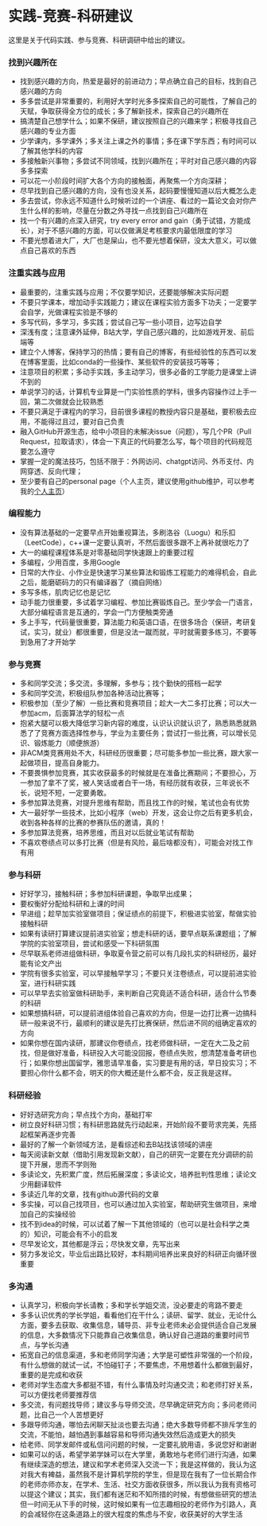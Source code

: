 # 实践-竞赛-科研建议

这里是关于代码实践、参与竞赛、科研调研中给出的建议。

### 找到兴趣所在

- 找到感兴趣的方向，热爱是最好的前进动力；早点确立自己的目标，找到自己感兴趣的方向
- 多多尝试是非常重要的，利用好大学时光多多探索自己的可能性，了解自己的天赋，争取获得全方位的成长；多了解新技术，探索自己的兴趣所在
- 搞清楚自己想学什么；如果不保研，建议按照自己的兴趣来学；积极寻找自己感兴趣的专业方面
- 少学课内，多学课外；多关注上课之外的事情；多在课下学东西；有时间可以了解其他学科的内容
- 多接触新兴事物；多尝试不同领域，找到兴趣所在；平时对自己感兴趣的内容多多探索
- 可以花一小阶段时间扩大各个方向的接触面，再聚焦一个方向深耕；
- 尽早找到自己感兴趣的方向，没有也没关系，起码要慢慢知道以后大概怎么走
- 多去尝试，你永远不知道什么时候听过的一个讲座、看过的一篇论文会对你产生什么样的影响，尽量在分数之外寻找一点找到自己兴趣所在
- 找一个有兴趣的点深入研究，try every error and gain（勇于试错，方能成长），对于不感兴趣的方面，可以仅做满足考核要求内最低限度的学习
- 不要光想着进大厂，大厂也是屎山，也不要光想着保研，没太大意义，可以做点自己喜欢的东西

### 注重实践与应用

- 最重要的，注重实践与应用；不仅要学知识，还要能够解决实际问题
- 不要只学课本，增加动手实践能力；建议在课程实验方面多下功夫；一定要学会自学，光做课程实验是不够的
- 多写代码，多学习，多实践；尝试自己写一些小项目，边写边自学
- 深浅有度；注意课外延伸，B站大学，学自己感兴趣的，比如游戏开发、前后端等
- 建立个人博客，保持学习的热情；要有自己的博客，有些经验性的东西可以发在博客里面，比如conda的一些操作、某些软件的安装技巧等等；
- 注意项目的积累；多动手实践，多主动学习，很多必备的工学能力是课堂上讲不到的
- 单说学习的话，计算机专业算是一门实验性质的学科，很多内容操作过上手一回，第二次做就会比较熟悉
- 不要只满足于课程内的学习，目前很多课程的教授内容只是基础，要积极去应用，不能得过且过，要对自己负责
- 融入GitHub开源生态，给中小项目的未解决issue（问题），写几个PR（Pull Request，拉取请求），体会一下真正的代码要怎么写，每个项目的代码规范要怎么遵守
- 掌握一定的魔法技巧，包括不限于：外网访问、chatgpt访问、外币支付、内网穿透、反向代理；
- 至少要有自己的personal page（个人主页，建议使用github维护，可以参考我的[个人主页](https://jhyin12.github.io/)）

### 编程能力

- 没有算法基础的一定要早点开始重视算法，多刷洛谷（Luogu）和乐扣（LeetCode），c++课一定要认真听，不然后面很多跟不上再补就很吃力了
- 大一的编程课程体系是对零基础同学快速跟上的重要过程
- 多编程，少用百度，多用Google
- 日常的大作业、小作业是快速学习某些算法和锻炼工程能力的难得机会，自此之后，能磨砺码力的只有编译器了（摘自网络）
- 多写多练，肌肉记忆也是记忆
- 动手能力很重要，多试着学习编程、参加比赛锻炼自己。至少学会一门语言，大部分编程语言是互通的，学会一门方便触类旁通
- 多上手写，代码量很重要，算法能力和英语口语，在很多场合（保研，考研复试，实习，就业）都很重要，但是没法一蹴而就，平时就需要多练习，不要等到急用了才开始学

### 参与竞赛

- 多和同学交流；多交流，多理解，多参与；找个勤快的搭档一起学
- 多和同学交流，积极组队参加各种活动比赛等；
- 积极参加（至少了解）一些比赛和竞赛项目；趁大一大二多打比赛；可以大一参加acm，后面算法学的轻松一点
- 抱紧大腿可以极大降低学习新内容的难度，认识认识就认识了，熟悉熟悉就熟悉了了竞赛方面选择性参与，学业为主要任务；尝试打一些比赛，可以增长见识、锻炼能力（顺便旅游）
- 非ACM类竞赛用处不大，科研经历很重要；尽可能多参加一些比赛，跟大家一起做项目，提高自身能力。
- 不要畏惧参加竞赛，其实收获最多的时候就是在准备比赛期间；不要担心，万一参加了拿不了奖，被人笑话或者白干一场，有经历就有收获，三年说长不长，说短不短，一定要勇敢。
- 多参加算法竞赛，对提升思维有帮助，而且找工作的时候，笔试也会有优势
- 大一最好学一些技术，比如小程序（web）开发，这会让你之后有更多机会，收到各种各样的比赛的参赛队伍的邀请，真的！
- 多参加算法竞赛，培养思维，而且对以后就业笔试有帮助
- 不喜欢卷绩点可以多打比赛（但是有风险，最后啥都没有），可能会对找工作有用

### 参与科研

- 好好学习，接触科研；多参加科研课题，争取早出成果；
- 要权衡好分配给科研和上课的时间
- 早进组；趁早加实验室做项目；保证绩点的前提下，积极进实验室，帮做实验接触科研
- 如果有读研打算建议提前进实验室；想走科研的话，要早点联系课题组；了解学院的实验室项目，尝试和感受一下科研氛围
- 尽早联系老师进组做科研，争取夏令营之前可以有几段扎实的科研经历，最好能有论文产出
- 学院有很多实验室，可以早接触早学习；不要只关注卷绩点，可以提前进实验室，进行科研实践
- 可以早早去实验室做科研助手，来判断自己究竟适不适合科研，适合什么节奏的科研
- 如果想搞科研，可以提前进组体验自己喜欢的方向，但是一边打比赛一边搞科研一般来说不行，最顺利的建议是先打比赛保研，然后进不同的组确定喜欢的方向
- 如果你想在国内读研，那建议你卷绩点，找老师做科研，一定在大二及之前找，但是做好准备，科研投入大可能没回报，卷绩点失败，想清楚准备考研也行；如果你想出国留学，雅思请早准备，实习要是有用的话，早日投实习；不要担心你什么都不会，明天的你大概还是什么都不会，反正我是这样。

### 科研经验

- 好好选研究方向；早点找个方向，基础打牢
- 树立良好科研习惯；有科研思路就先行动起来，开始阶段不要苛求完美，先搭起框架再逐步完善
- 最好的了解一个新领域方法，是看综述和去B站找该领域的讲座
- 每天阅读新文献（借助引用发现新文献），自己的研究一定要在充分调研的前提下开展，思而不学则殆
- 多读论文，先积累广度，然后拓展深度；多读论文，培养批判性思维；读论文少用翻译软件
- 多读近几年的文章，找有github源代码的文章
- 多实操，可以自己找项目，也可以通过加入实验室，帮助研究生做项目，来增加自己的实操经验
- 找不到idea的时候，可以试着了解一下其他领域的（也可以是社会科学之类的）知识，可能会有不小的启发
- 尽早发论文，其他都是浮云；尽快发文章，先写出来
- 努力多发论文，毕业后出路比较好，本科期间培养出来良好的科研正向循环很重要

### 多沟通

- 认真学习，积极向学长请教；多和学长学姐交流，没必要走的弯路不要走
- 多多认识优秀的学长学姐，看看他们在干什么；读研、留学、就业，无论什么方面，要多去获取、收集信息，辅导员、非专业老师未必会提供适合自己发展的信息，大多数情况下只能靠自己收集信息，确认好自己道路的重要时间节点，与学长沟通
- 拓宽自己的信息渠道，多和老师同学沟通；大学是可塑性非常强的一个阶段，有什么想做的就试一试，不怕碰钉子；不要焦虑，不用想着什么都做到最好，重要的是完成和收获
- 老师对学生态度大多都挺不错，有什么事情及时沟通交流；和老师打好关系，可以方便找老师要推荐信
- 多交流，有问题找导师；建议多与导师交流，尽早确定研究方向；多问老师问题，比自己一个人苦想更好
- 多跟导师沟通，哪怕去闲聊天扯淡也要去沟通；绝大多数导师都不排斥学生的交流，不能怕，越怕遇到事越容易和导师沟通失效然后造成更大的损失
- 给老师、同学发邮件或私信问问题的时候，一定要礼貌用语，多说您好和谢谢
- 如果可以的话，希望学弟学妹可以在大学里，勇敢地与老师们进行沟通，如果有继续深造的想法，建议和学术老师深入交流一下；我是这样做的，我认为这对我大有裨益，虽然我不是计算机学院的学生，但是现在我有了一位长期合作的老师亦师亦友，在学术、生活、社交方面收获很多，所以我认为我有资格可以提这个建议；其实，我们都有迷茫和不知所措的时候，有想做些研究的想法但一时间无从下手的时候，这时候如果有一位志趣相投的老师作为引路人，真的会减轻你在这条道路上的很大程度的焦虑与不安，收获美好的大学生活
